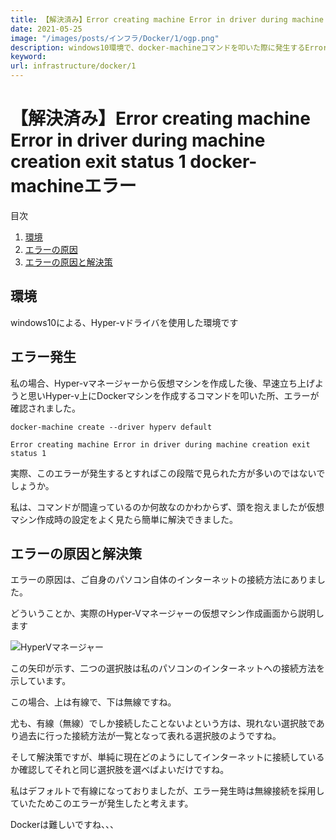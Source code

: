 ```yaml
---
title: 【解決済み】Error creating machine Error in driver during machine creation exit status 1 docker-machineエラー
date: 2021-05-25
image: "/images/posts/インフラ/Docker/1/ogp.png"
description: windows10環境で、docker-machineコマンドを叩いた際に発生するError creating machine Error in driver during machine creation exit status 1エラーのその原因と解決策について説明いたします。
keyword:
url: infrastructure/docker/1
---
```


# 【解決済み】Error creating machine Error in driver during machine creation exit status 1 docker-machineエラー

<div>
   <p>目次</p>
   <ol>
      <li>
         <a href="#1">環境</a>
      </li>
      <li>
         <a href="#2">エラーの原因</a>
      </li>
      <li>
        <a href="#3">エラーの原因と解決策</a>
      </li>
   </ol>
</div>

<h2 id="1">環境</h2>

windows10による、Hyper-vドライバを使用した環境です

<h2 id="2">エラー発生</h2>

私の場合、Hyper-vマネージャーから仮想マシンを作成した後、早速立ち上げようと思いHyper-v上にDockerマシンを作成するコマンドを叩いた所、エラーが確認されました。

```
docker-machine create --driver hyperv default

Error creating machine Error in driver during machine creation exit status 1 
```

実際、このエラーが発生するとすればこの段階で見られた方が多いのではないでしょうか。

私は、コマンドが間違っているのか何故なのかわからず、頭を抱えましたが仮想マシン作成時の設定をよく見たら簡単に解決できました。

<h2 id="3">エラーの原因と解決策</h2>

エラーの原因は、ご自身のパソコン自体のインターネットの接続方法にありました。

どういうことか、実際のHyper-Vマネージャーの仮想マシン作成画面から説明します

![HyperVマネージャー](/images/posts/インフラ/Docker/1/hyperv.png)

この矢印が示す、二つの選択肢は私のパソコンのインターネットへの接続方法を示しています。

この場合、上は有線で、下は無線ですね。

尤も、有線（無線）でしか接続したことないよという方は、現れない選択肢であり過去に行った接続方法が一覧となって表れる選択肢のようですね。

そして解決策ですが、単純に現在どのようにしてインターネットに接続しているか確認してそれと同じ選択肢を選べばよいだけですね。

私はデフォルトで有線になっておりましたが、エラー発生時は無線接続を採用していたためこのエラーが発生したと考えます。

Dockerは難しいですね、、、


